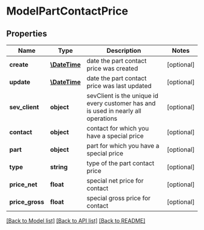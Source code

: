 # ModelPartContactPrice

## Properties
Name | Type | Description | Notes
------------ | ------------- | ------------- | -------------
**create** | [**\DateTime**](\DateTime.md) | date the part contact price was created | [optional] 
**update** | [**\DateTime**](\DateTime.md) | date the part contact price was last updated | [optional] 
**sev_client** | **object** | sevClient is the unique id every customer has and is used in nearly all operations | [optional] 
**contact** | **object** | contact for which you have a special price | [optional] 
**part** | **object** | part for which you have a special price | [optional] 
**type** | **string** | type of the part contact price | [optional] 
**price_net** | **float** | special net price for contact | [optional] 
**price_gross** | **float** | special gross price for contact | [optional] 

[[Back to Model list]](../README.md#documentation-for-models) [[Back to API list]](../README.md#documentation-for-api-endpoints) [[Back to README]](../README.md)


